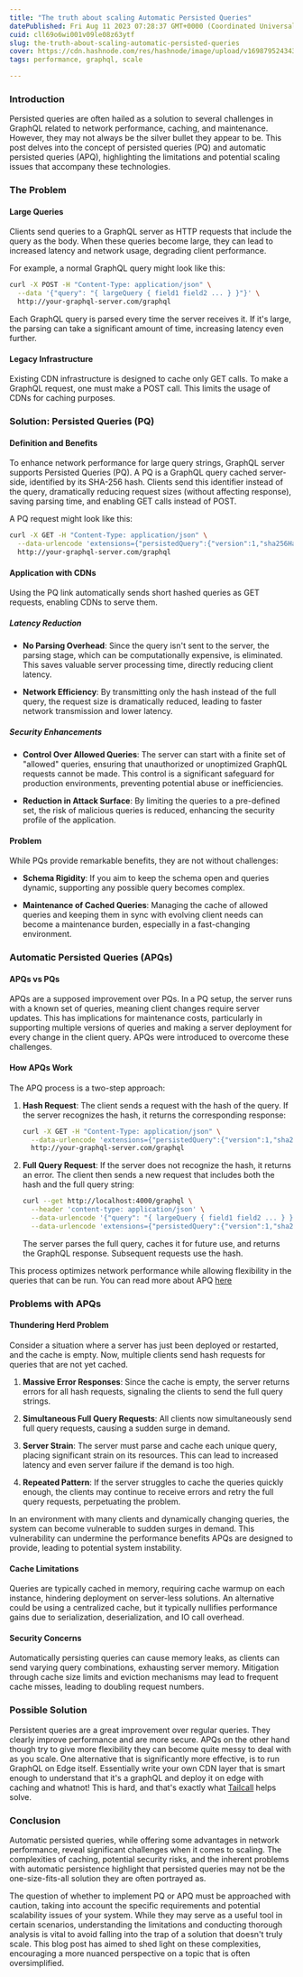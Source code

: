 ```yaml
---
title: "The truth about scaling Automatic Persisted Queries"
datePublished: Fri Aug 11 2023 07:28:37 GMT+0000 (Coordinated Universal Time)
cuid: cll69o6wi001v09le08z63ytf
slug: the-truth-about-scaling-automatic-persisted-queries
cover: https://cdn.hashnode.com/res/hashnode/image/upload/v1698795243433/621a1781-d76c-4166-9184-d8a6e60325ce.png
tags: performance, graphql, scale

---
```


### Introduction

Persisted queries are often hailed as a solution to several challenges in GraphQL related to network performance, caching, and maintenance. However, they may not always be the silver bullet they appear to be. This post delves into the concept of persisted queries (PQ) and automatic persisted queries (APQ), highlighting the limitations and potential scaling issues that accompany these technologies.

### The Problem

#### Large Queries

Clients send queries to a GraphQL server as HTTP requests that include the query as the body. When these queries become large, they can lead to increased latency and network usage, degrading client performance.

For example, a normal GraphQL query might look like this:

```bash
curl -X POST -H "Content-Type: application/json" \
  --data '{"query": "{ largeQuery { field1 field2 ... } }"}' \
  http://your-graphql-server.com/graphql
```

Each GraphQL query is parsed every time the server receives it. If it's large, the parsing can take a significant amount of time, increasing latency even further.

#### Legacy Infrastructure

Existing CDN infrastructure is designed to cache only GET calls. To make a GraphQL request, one must make a POST call. This limits the usage of CDNs for caching purposes.

### Solution: Persisted Queries (PQ)

#### Definition and Benefits

To enhance network performance for large query strings, GraphQL server supports Persisted Queries (PQ). A PQ is a GraphQL query cached server-side, identified by its SHA-256 hash. Clients send this identifier instead of the query, dramatically reducing request sizes (without affecting response), saving parsing time, and enabling GET calls instead of POST.

A PQ request might look like this:

```bash
curl -X GET -H "Content-Type: application/json" \
  --data-urlencode 'extensions={"persistedQuery":{"version":1,"sha256Hash":"<SHA 256>"}}' \
  http://your-graphql-server.com/graphql
```

#### Application with CDNs

Using the PQ link automatically sends short hashed queries as GET requests, enabling CDNs to serve them.

##### **Latency Reduction**

* **No Parsing Overhead**: Since the query isn't sent to the server, the parsing stage, which can be computationally expensive, is eliminated. This saves valuable server processing time, directly reducing client latency.
    
* **Network Efficiency**: By transmitting only the hash instead of the full query, the request size is dramatically reduced, leading to faster network transmission and lower latency.
    

##### **Security Enhancements**

* **Control Over Allowed Queries**: The server can start with a finite set of "allowed" queries, ensuring that unauthorized or unoptimized GraphQL requests cannot be made. This control is a significant safeguard for production environments, preventing potential abuse or inefficiencies.
    
* **Reduction in Attack Surface**: By limiting the queries to a pre-defined set, the risk of malicious queries is reduced, enhancing the security profile of the application.
    

#### Problem

While PQs provide remarkable benefits, they are not without challenges:

* **Schema Rigidity**: If you aim to keep the schema open and queries dynamic, supporting any possible query becomes complex.
    
* **Maintenance of Cached Queries**: Managing the cache of allowed queries and keeping them in sync with evolving client needs can become a maintenance burden, especially in a fast-changing environment.
    

### Automatic Persisted Queries (APQs)

#### APQs vs PQs

APQs are a supposed improvement over PQs. In a PQ setup, the server runs with a known set of queries, meaning client changes require server updates. This has implications for maintenance costs, particularly in supporting multiple versions of queries and making a server deployment for every change in the client query. APQs were introduced to overcome these challenges.

#### How APQs Work

The APQ process is a two-step approach:

1. **Hash Request**: The client sends a request with the hash of the query. If the server recognizes the hash, it returns the corresponding response:
    
    ```bash
    curl -X GET -H "Content-Type: application/json" \
      --data-urlencode 'extensions={"persistedQuery":{"version":1,"sha256Hash":"<SHA 256>"}}' \
      http://your-graphql-server.com/graphql
    ```
    
2. **Full Query Request**: If the server does not recognize the hash, it returns an error. The client then sends a new request that includes both the hash and the full query string:
    
    ```bash
    curl --get http://localhost:4000/graphql \
      --header 'content-type: application/json' \
      --data-urlencode '{"query": "{ largeQuery { field1 field2 ... } }"}' \
      --data-urlencode 'extensions={"persistedQuery":{"version":1,"sha256Hash":"<HASH>"}}'
    ```
    
    The server parses the full query, caches it for future use, and returns the GraphQL response. Subsequent requests use the hash.
    

This process optimizes network performance while allowing flexibility in the queries that can be run. You can read more about APQ [here](https://www.apollographql.com/docs/apollo-server/performance/apq/)

### Problems with APQs

#### Thundering Herd Problem

Consider a situation where a server has just been deployed or restarted, and the cache is empty. Now, multiple clients send hash requests for queries that are not yet cached.

1. **Massive Error Responses**: Since the cache is empty, the server returns errors for all hash requests, signaling the clients to send the full query strings.
    
2. **Simultaneous Full Query Requests**: All clients now simultaneously send full query requests, causing a sudden surge in demand.
    
3. **Server Strain**: The server must parse and cache each unique query, placing significant strain on its resources. This can lead to increased latency and even server failure if the demand is too high.
    
4. **Repeated Pattern**: If the server struggles to cache the queries quickly enough, the clients may continue to receive errors and retry the full query requests, perpetuating the problem.
    

In an environment with many clients and dynamically changing queries, the system can become vulnerable to sudden surges in demand. This vulnerability can undermine the performance benefits APQs are designed to provide, leading to potential system instability.

#### Cache Limitations

Queries are typically cached in memory, requiring cache warmup on each instance, hindering deployment on server-less solutions. An alternative could be using a centralized cache, but it typically nullifies performance gains due to serialization, deserialization, and IO call overhead.

#### Security Concerns

Automatically persisting queries can cause memory leaks, as clients can send varying query combinations, exhausting server memory. Mitigation through cache size limits and eviction mechanisms may lead to frequent cache misses, leading to doubling request numbers.

### Possible Solution

Persistent queries are a great improvement over regular queries. They clearly improve performance and are more secure. APQs on the other hand though try to give more flexibility they can become quite messy to deal with as you scale. One alternative that is significantly more effective, is to run GraphQL on Edge itself. Essentially write your own CDN layer that is smart enough to understand that it's a graphQL and deploy it on edge with caching and whatnot! This is hard, and that's exactly what [Tailcall](https://tailcall.run) helps solve.

### Conclusion

Automatic persisted queries, while offering some advantages in network performance, reveal significant challenges when it comes to scaling. The complexities of caching, potential security risks, and the inherent problems with automatic persistence highlight that persisted queries may not be the one-size-fits-all solution they are often portrayed as.

The question of whether to implement PQ or APQ must be approached with caution, taking into account the specific requirements and potential scalability issues of your system. While they may serve as a useful tool in certain scenarios, understanding the limitations and conducting thorough analysis is vital to avoid falling into the trap of a solution that doesn't truly scale. This blog post has aimed to shed light on these complexities, encouraging a more nuanced perspective on a topic that is often oversimplified.